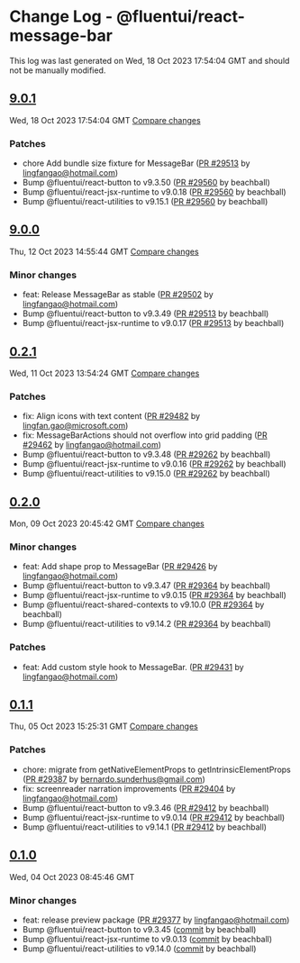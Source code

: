 # Change Log - @fluentui/react-message-bar

This log was last generated on Wed, 18 Oct 2023 17:54:04 GMT and should not be manually modified.

<!-- Start content -->

## [9.0.1](https://github.com/microsoft/fluentui/tree/@fluentui/react-message-bar_v9.0.1)

Wed, 18 Oct 2023 17:54:04 GMT 
[Compare changes](https://github.com/microsoft/fluentui/compare/@fluentui/react-message-bar_v9.0.0..@fluentui/react-message-bar_v9.0.1)

### Patches

- chore Add bundle size fixture for MessageBar ([PR #29513](https://github.com/microsoft/fluentui/pull/29513) by lingfangao@hotmail.com)
- Bump @fluentui/react-button to v9.3.50 ([PR #29560](https://github.com/microsoft/fluentui/pull/29560) by beachball)
- Bump @fluentui/react-jsx-runtime to v9.0.18 ([PR #29560](https://github.com/microsoft/fluentui/pull/29560) by beachball)
- Bump @fluentui/react-utilities to v9.15.1 ([PR #29560](https://github.com/microsoft/fluentui/pull/29560) by beachball)

## [9.0.0](https://github.com/microsoft/fluentui/tree/@fluentui/react-message-bar_v9.0.0)

Thu, 12 Oct 2023 14:55:44 GMT 
[Compare changes](https://github.com/microsoft/fluentui/compare/@fluentui/react-message-bar-preview_v0.2.1..@fluentui/react-message-bar_v9.0.0)

### Minor changes

- feat: Release MessageBar as stable ([PR #29502](https://github.com/microsoft/fluentui/pull/29502) by lingfangao@hotmail.com)
- Bump @fluentui/react-button to v9.3.49 ([PR #29513](https://github.com/microsoft/fluentui/pull/29513) by beachball)
- Bump @fluentui/react-jsx-runtime to v9.0.17 ([PR #29513](https://github.com/microsoft/fluentui/pull/29513) by beachball)

## [0.2.1](https://github.com/microsoft/fluentui/tree/@fluentui/react-message-bar-preview_v0.2.1)

Wed, 11 Oct 2023 13:54:24 GMT 
[Compare changes](https://github.com/microsoft/fluentui/compare/@fluentui/react-message-bar-preview_v0.2.0..@fluentui/react-message-bar-preview_v0.2.1)

### Patches

- fix: Align icons with text content ([PR #29482](https://github.com/microsoft/fluentui/pull/29482) by lingfan.gao@microsoft.com)
- fix: MessageBarActions should not overflow into grid padding ([PR #29462](https://github.com/microsoft/fluentui/pull/29462) by lingfangao@hotmail.com)
- Bump @fluentui/react-button to v9.3.48 ([PR #29262](https://github.com/microsoft/fluentui/pull/29262) by beachball)
- Bump @fluentui/react-jsx-runtime to v9.0.16 ([PR #29262](https://github.com/microsoft/fluentui/pull/29262) by beachball)
- Bump @fluentui/react-utilities to v9.15.0 ([PR #29262](https://github.com/microsoft/fluentui/pull/29262) by beachball)

## [0.2.0](https://github.com/microsoft/fluentui/tree/@fluentui/react-message-bar-preview_v0.2.0)

Mon, 09 Oct 2023 20:45:42 GMT 
[Compare changes](https://github.com/microsoft/fluentui/compare/@fluentui/react-message-bar-preview_v0.1.1..@fluentui/react-message-bar-preview_v0.2.0)

### Minor changes

- feat: Add shape prop to MessageBar ([PR #29426](https://github.com/microsoft/fluentui/pull/29426) by lingfangao@hotmail.com)
- Bump @fluentui/react-button to v9.3.47 ([PR #29364](https://github.com/microsoft/fluentui/pull/29364) by beachball)
- Bump @fluentui/react-jsx-runtime to v9.0.15 ([PR #29364](https://github.com/microsoft/fluentui/pull/29364) by beachball)
- Bump @fluentui/react-shared-contexts to v9.10.0 ([PR #29364](https://github.com/microsoft/fluentui/pull/29364) by beachball)
- Bump @fluentui/react-utilities to v9.14.2 ([PR #29364](https://github.com/microsoft/fluentui/pull/29364) by beachball)

### Patches

- feat: Add custom style hook to MessageBar. ([PR #29431](https://github.com/microsoft/fluentui/pull/29431) by lingfangao@hotmail.com)

## [0.1.1](https://github.com/microsoft/fluentui/tree/@fluentui/react-message-bar-preview_v0.1.1)

Thu, 05 Oct 2023 15:25:31 GMT
[Compare changes](https://github.com/microsoft/fluentui/compare/@fluentui/react-message-bar-preview_v0.1.0..@fluentui/react-message-bar-preview_v0.1.1)

### Patches

- chore: migrate from getNativeElementProps to getIntrinsicElementProps ([PR #29387](https://github.com/microsoft/fluentui/pull/29387) by bernardo.sunderhus@gmail.com)
- fix: screenreader narration improvements ([PR #29404](https://github.com/microsoft/fluentui/pull/29404) by lingfangao@hotmail.com)
- Bump @fluentui/react-button to v9.3.46 ([PR #29412](https://github.com/microsoft/fluentui/pull/29412) by beachball)
- Bump @fluentui/react-jsx-runtime to v9.0.14 ([PR #29412](https://github.com/microsoft/fluentui/pull/29412) by beachball)
- Bump @fluentui/react-utilities to v9.14.1 ([PR #29412](https://github.com/microsoft/fluentui/pull/29412) by beachball)

## [0.1.0](https://github.com/microsoft/fluentui/tree/@fluentui/react-message-bar-preview_v0.1.0)

Wed, 04 Oct 2023 08:45:46 GMT

### Minor changes

- feat: release preview package ([PR #29377](https://github.com/microsoft/fluentui/pull/29377) by lingfangao@hotmail.com)
- Bump @fluentui/react-button to v9.3.45 ([commit](https://github.com/microsoft/fluentui/commit/67b6cc6534e684ed32704dc6c0faee632bb840dc) by beachball)
- Bump @fluentui/react-jsx-runtime to v9.0.13 ([commit](https://github.com/microsoft/fluentui/commit/67b6cc6534e684ed32704dc6c0faee632bb840dc) by beachball)
- Bump @fluentui/react-utilities to v9.14.0 ([commit](https://github.com/microsoft/fluentui/commit/67b6cc6534e684ed32704dc6c0faee632bb840dc) by beachball)
